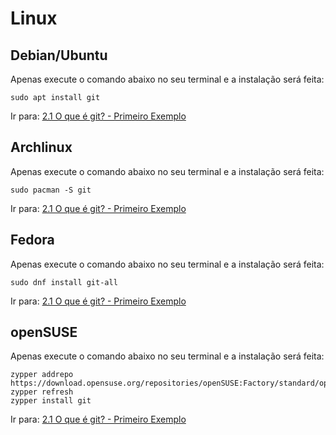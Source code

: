 # Linux 
## Debian/Ubuntu

Apenas execute o comando abaixo no seu terminal e a instalação será feita:
```
sudo apt install git
```
Ir para: [2.1 O que é git? - Primeiro Exemplo](../2-o-que-e-git/primeiro-exemplo.md)

## Archlinux

Apenas execute o comando abaixo no seu terminal e a instalação será feita:
```
sudo pacman -S git
```
Ir para: [2.1 O que é git? - Primeiro Exemplo](../2-o-que-e-git/primeiro-exemplo.md)

## Fedora

Apenas execute o comando abaixo no seu terminal e a instalação será feita:
```
sudo dnf install git-all
```
Ir para: [2.1 O que é git? - Primeiro Exemplo](../2-o-que-e-git/primeiro-exemplo.md)

## openSUSE

Apenas execute o comando abaixo no seu terminal e a instalação será feita:
```
zypper addrepo https://download.opensuse.org/repositories/openSUSE:Factory/standard/openSUSE:Factory.repo
zypper refresh
zypper install git
```

Ir para: [2.1 O que é git? - Primeiro Exemplo](../2-o-que-e-git/primeiro-exemplo.md)
